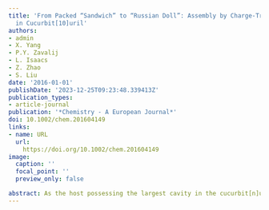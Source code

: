 ```yaml
---
title: 'From Packed “Sandwich” to “Russian Doll”: Assembly by Charge-Transfer Interactions
  in Cucurbit[10]uril'
authors:
- admin
- X. Yang
- P.Y. Zavalij
- L. Isaacs
- Z. Zhao
- S. Liu
date: '2016-01-01'
publishDate: '2023-12-25T09:23:48.339413Z'
publication_types:
- article-journal
publication: '*Chemistry - A European Journal*'
doi: 10.1002/chem.201604149
links:
- name: URL
  url: 
    https://doi.org/10.1002/chem.201604149
image:
  caption: ''
  focal_point: ''
  preview_only: false

abstract: As the host possessing the largest cavity in the cucurbit[n]uril (CB[n]) family, CB[10] has previously displayed unusual recognition and assembly properties with guests but much remains to be explored. Herein, we present the recognition properties of CB[10] toward a series of bipyridinium guests including the tetracationic cyclophane known as blue box along with electron-rich guests and detail the influence of encapsulation on the charge-transfer interactions between guests. For the mono-bipyridinium guest (methylviologen, MV2+), CB[10] not only forms 1:1 and 1:2 inclusion complexes, but also enhances the charge-transfer interactions between methylviologen and dihydroxynaphthalene (HN) by mainly forming the 1:2:1 packed “sandwich” complex (CB[10]⋅2 MV2+⋅HN). For guest 1 with two bipyridinium units, an interesting conformational switching from linear to “U” shape is observed by adding catechol to the solution of CB[10] and the guest. For the tetracationic cyclophane-blue box, CB[10] forms a stable 1:1 inclusion complex; the two bipyridinium units tilt inside the cavity of CB[10] according to the X-ray crystal structure. Finally, a supramolecular “Russian doll” was built up by threading a guest through the cavities of both blue box and CB[10].
---
```

